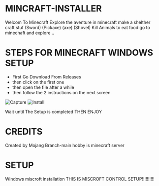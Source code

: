 # MINCRAFT-INSTALLER
Welcom To Minecraft Explore the aventure in minecraft make a shelther craft stuf (Sword) (Pickaxe) (axe) (Shovel) Kill Animals to eat food go to minechaft and explore .. 

# STEPS FOR MINECRAFT WINDOWS SETUP 
 - First Go Download From Releases 
 - then click on the first one 
 - then open the file after a while 
 - then follow the 2 instructions on the next screen




![Capture](https://user-images.githubusercontent.com/86622134/123834634-9edf4c80-d8d5-11eb-91e9-8d51d55ac1fd.PNG)
![Install](https://user-images.githubusercontent.com/86622134/123835383-73a92d00-d8d6-11eb-92b6-0ae5738a3e72.PNG)

Wait until The Setup is completed
THEN ENJOY

# CREDITS
Created by Mojang 
Branch-main
hobby is minecraft server


# SETUP
Windows miscroft installation 
THIS IS MISCROFT CONTROL SETUP!!!!!!!!!! 



